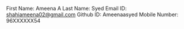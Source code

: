 First Name: Ameena A 
Last Name: Syed
Email ID: shahiameena02@gmail.com
Github ID: Ameenaasyed
Mobile Number: 96XXXXXX54
